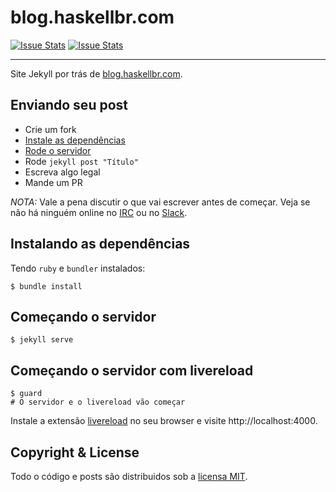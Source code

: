 # blog.haskellbr.com
[![Issue Stats](http://issuestats.com/github/haskellbr/blog/badge/pr?style=flat)](http://issuestats.com/github/haskellbr/blog)
[![Issue Stats](http://issuestats.com/github/haskellbr/blog/badge/issue?style=flat)](http://issuestats.com/github/haskellbr/blog)
- - -
Site Jekyll por trás de [blog.haskellbr.com](http://blog.haskellbr.com).

## Enviando seu post
* Crie um fork
* [Instale as dependências](#instalando-as-dependencias)
* [Rode o servidor](#comecando-o-servidor-com-livereload)
* Rode `jekyll post "Título"`
* Escreva algo legal
* Mande um PR

_NOTA:_ Vale a pena discutir o que vai escrever antes de começar. Veja se não
há ninguém online no [IRC](http://irc.lc/freenode/haskell-br) ou no
[Slack](http://slack.haskellbr.com/).

## Instalando as dependências
Tendo `ruby` e `bundler` instalados:
```
$ bundle install
```

## Começando o servidor
```
$ jekyll serve
```

## Começando o servidor com livereload
```
$ guard
# O servidor e o livereload vão começar
```

Instale a extensão [livereload](http://livereload.com/) no seu browser e visite
http://localhost:4000.

## Copyright & License
Todo o código e posts são distribuidos sob a [licensa MIT](LICENSE).
